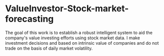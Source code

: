 # ValueInvestor-Stock-market-forecasting
The goal of this work is to establish a robust intelligent system to aid the company's value investing efforts using stock market data. I make investment decisions and based on intrinsic value of companies and do not trade on the basis of daily market volatility.
